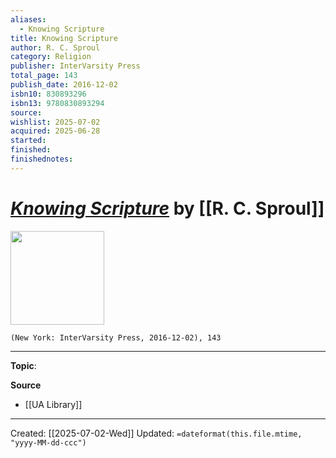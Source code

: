 ```yaml
---
aliases:
  - Knowing Scripture
title: Knowing Scripture
author: R. C. Sproul
category: Religion
publisher: InterVarsity Press
total_page: 143
publish_date: 2016-12-02
isbn10: 830893296
isbn13: 9780830893294
source: 
wishlist: 2025-07-02
acquired: 2025-06-28
started: 
finished: 
finishednotes:
---
```

# *[Knowing Scripture]()* by [[R. C. Sproul]]

<img src="http://books.google.com/books/content?id=XzShDQAAQBAJ&printsec=frontcover&img=1&zoom=1&edge=curl&source=gbs_api" width=150>

`(New York: InterVarsity Press, 2016-12-02), 143`



--- 
**Topic**: 

**Source**
- [[UA Library]]
 ---
Created: [[2025-07-02-Wed]]
Updated: `=dateformat(this.file.mtime, "yyyy-MM-dd-ccc")`